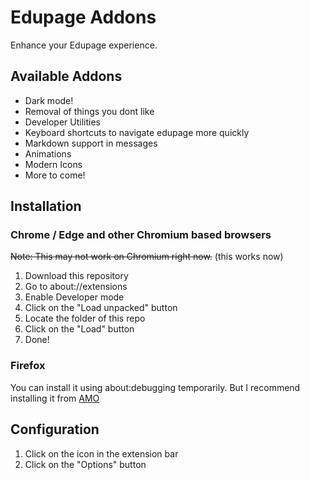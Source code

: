 # Edupage Addons

Enhance your Edupage experience.

## Available Addons

* Dark mode!
* Removal of things you dont like
* Developer Utilities
* Keyboard shortcuts to navigate edupage more quickly
* Markdown support in messages
* Animations
* Modern Icons
* More to come!

## Installation

### Chrome / Edge and other Chromium based browsers

~~Note: This may not work on Chromium right now.~~ (this works now)

1. Download this repository
2. Go to about://extensions
3. Enable Developer mode
4. Click on the "Load unpacked" button
5. Locate the folder of this repo
6. Click on the "Load" button
7. Done!

### Firefox

You can install it using about:debugging temporarily. But I recommend installing it from [AMO](https://addons.mozilla.org/en-US/firefox/addon/edupage-addons/)

## Configuration

1. Click on the icon in the extension bar
2. Click on the "Options" button
